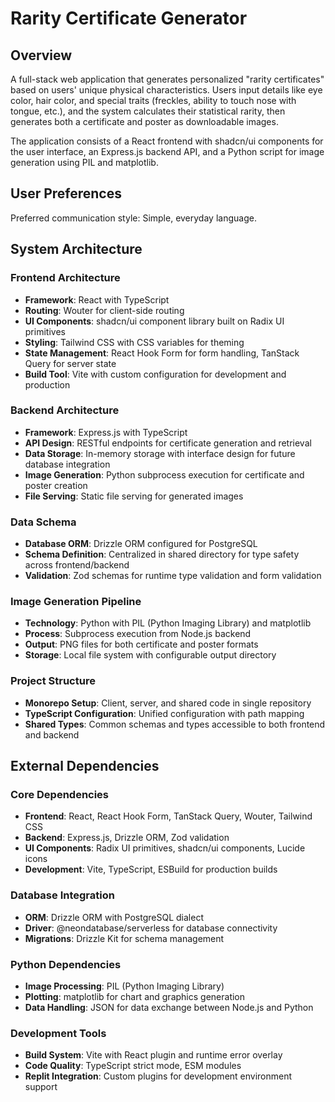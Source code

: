 # Rarity Certificate Generator

## Overview

A full-stack web application that generates personalized "rarity certificates" based on users' unique physical characteristics. Users input details like eye color, hair color, and special traits (freckles, ability to touch nose with tongue, etc.), and the system calculates their statistical rarity, then generates both a certificate and poster as downloadable images.

The application consists of a React frontend with shadcn/ui components for the user interface, an Express.js backend API, and a Python script for image generation using PIL and matplotlib.

## User Preferences

Preferred communication style: Simple, everyday language.

## System Architecture

### Frontend Architecture
- **Framework**: React with TypeScript
- **Routing**: Wouter for client-side routing
- **UI Components**: shadcn/ui component library built on Radix UI primitives
- **Styling**: Tailwind CSS with CSS variables for theming
- **State Management**: React Hook Form for form handling, TanStack Query for server state
- **Build Tool**: Vite with custom configuration for development and production

### Backend Architecture
- **Framework**: Express.js with TypeScript
- **API Design**: RESTful endpoints for certificate generation and retrieval
- **Data Storage**: In-memory storage with interface design for future database integration
- **Image Generation**: Python subprocess execution for certificate and poster creation
- **File Serving**: Static file serving for generated images

### Data Schema
- **Database ORM**: Drizzle ORM configured for PostgreSQL
- **Schema Definition**: Centralized in shared directory for type safety across frontend/backend
- **Validation**: Zod schemas for runtime type validation and form validation

### Image Generation Pipeline
- **Technology**: Python with PIL (Python Imaging Library) and matplotlib
- **Process**: Subprocess execution from Node.js backend
- **Output**: PNG files for both certificate and poster formats
- **Storage**: Local file system with configurable output directory

### Project Structure
- **Monorepo Setup**: Client, server, and shared code in single repository
- **TypeScript Configuration**: Unified configuration with path mapping
- **Shared Types**: Common schemas and types accessible to both frontend and backend

## External Dependencies

### Core Dependencies
- **Frontend**: React, React Hook Form, TanStack Query, Wouter, Tailwind CSS
- **Backend**: Express.js, Drizzle ORM, Zod validation
- **UI Components**: Radix UI primitives, shadcn/ui components, Lucide icons
- **Development**: Vite, TypeScript, ESBuild for production builds

### Database Integration
- **ORM**: Drizzle ORM with PostgreSQL dialect
- **Driver**: @neondatabase/serverless for database connectivity
- **Migrations**: Drizzle Kit for schema management

### Python Dependencies
- **Image Processing**: PIL (Python Imaging Library)
- **Plotting**: matplotlib for chart and graphics generation
- **Data Handling**: JSON for data exchange between Node.js and Python

### Development Tools
- **Build System**: Vite with React plugin and runtime error overlay
- **Code Quality**: TypeScript strict mode, ESM modules
- **Replit Integration**: Custom plugins for development environment support